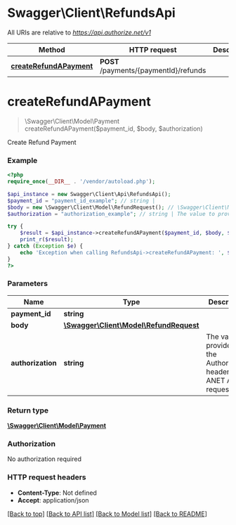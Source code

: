 # Swagger\Client\RefundsApi

All URIs are relative to *https://api.authorize.net/v1*

Method | HTTP request | Description
------------- | ------------- | -------------
[**createRefundAPayment**](RefundsApi.md#createRefundAPayment) | **POST** /payments/{paymentId}/refunds | 


# **createRefundAPayment**
> \Swagger\Client\Model\Payment createRefundAPayment($payment_id, $body, $authorization)



Create Refund Payment

### Example
```php
<?php
require_once(__DIR__ . '/vendor/autoload.php');

$api_instance = new Swagger\Client\Api\RefundsApi();
$payment_id = "payment_id_example"; // string | 
$body = new \Swagger\Client\Model\RefundRequest(); // \Swagger\Client\Model\RefundRequest | 
$authorization = "authorization_example"; // string | The value to provide in the Authorization header of ANET API request

try {
    $result = $api_instance->createRefundAPayment($payment_id, $body, $authorization);
    print_r($result);
} catch (Exception $e) {
    echo 'Exception when calling RefundsApi->createRefundAPayment: ', $e->getMessage(), PHP_EOL;
}
?>
```

### Parameters

Name | Type | Description  | Notes
------------- | ------------- | ------------- | -------------
 **payment_id** | **string**|  |
 **body** | [**\Swagger\Client\Model\RefundRequest**](../Model/RefundRequest.md)|  |
 **authorization** | **string**| The value to provide in the Authorization header of ANET API request | [optional]

### Return type

[**\Swagger\Client\Model\Payment**](../Model/Payment.md)

### Authorization

No authorization required

### HTTP request headers

 - **Content-Type**: Not defined
 - **Accept**: application/json

[[Back to top]](#) [[Back to API list]](../../README.md#documentation-for-api-endpoints) [[Back to Model list]](../../README.md#documentation-for-models) [[Back to README]](../../README.md)

